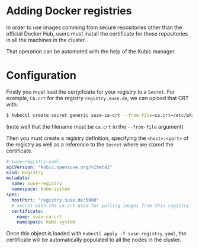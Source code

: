 # Adding Docker registries

In order to use images comming from secure repositories other
than the official Docker Hub, users must install the certificate
for those repositories in all the machines in the cluster.

That operation can be automated with the help of the Kubic manager.

# Configuration

Firstly you must load the certyifciate for your registry to a `Secret`. For example,
`CA.crt` for the registry `registry.suse.de`, we can upload that CRT with:

```bash
$ kubectl create secret generic suse-ca-crt --from-file=ca.crt=/etc/pki/trust/anchors/SUSE_CaaSP_CA.crt
```

(note well that the filename must be `ca.crt` in the `--from-file` argument)

Then you must create a registry definition, specifying the `<host>:<port>` of the
registry as well as a reference to the `Secret` where we stored the certificate.

```yaml
# suse-registry.yaml
apiVersion: "kubic.opensuse.org/v1beta1"
kind: Registry
metadata:
  name: suse-registry
  namespace: kube-system
spec:
  hostPort: "registry.suse.de:5000"
  # secret with the ca.crt used for pulling images from this registry
  certificate:
    name: suse-ca-crt
    namespace: kube-system
```

Once this object is loaded with `kubectl apply -f suse-registry.yaml`, the certificate
will be automatically populated to all the nodes in the cluster.
